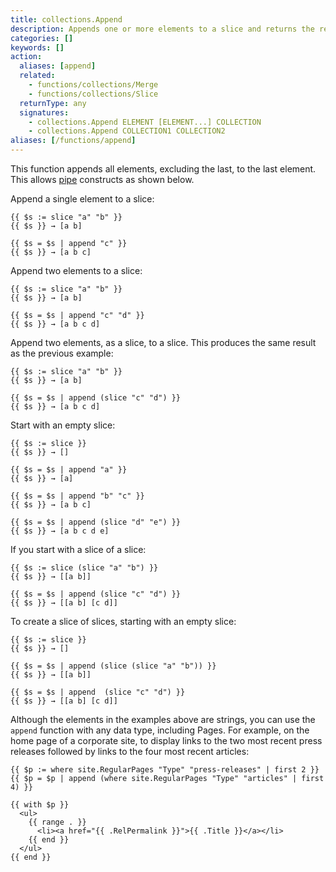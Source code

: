 ```yaml
---
title: collections.Append
description: Appends one or more elements to a slice and returns the resulting slice.
categories: []
keywords: []
action:
  aliases: [append]
  related:
    - functions/collections/Merge
    - functions/collections/Slice
  returnType: any
  signatures:
    - collections.Append ELEMENT [ELEMENT...] COLLECTION
    - collections.Append COLLECTION1 COLLECTION2
aliases: [/functions/append]
---
```


This function appends all elements, excluding the last, to the last element. This allows [pipe](/getting-started/glossary/#pipeline) constructs as shown below.

Append a single element to a slice:

```go-html-template
{{ $s := slice "a" "b" }}
{{ $s }} → [a b]

{{ $s = $s | append "c" }}
{{ $s }} → [a b c]
```

Append two elements to a slice:

```go-html-template
{{ $s := slice "a" "b" }}
{{ $s }} → [a b]

{{ $s = $s | append "c" "d" }}
{{ $s }} → [a b c d]
```

Append two elements, as a slice, to a slice. This produces the same result as the previous example:

```go-html-template
{{ $s := slice "a" "b" }}
{{ $s }} → [a b]

{{ $s = $s | append (slice "c" "d") }}
{{ $s }} → [a b c d]
```

Start with an empty slice:

```go-html-template
{{ $s := slice }}
{{ $s }} → []

{{ $s = $s | append "a" }}
{{ $s }} → [a]

{{ $s = $s | append "b" "c" }}
{{ $s }} → [a b c]

{{ $s = $s | append (slice "d" "e") }}
{{ $s }} → [a b c d e]
```

If you start with a slice of a slice:

```go-html-template
{{ $s := slice (slice "a" "b") }}
{{ $s }} → [[a b]]

{{ $s = $s | append (slice "c" "d") }}
{{ $s }} → [[a b] [c d]]
```

To create a slice of slices, starting with an empty slice:

```go-html-template
{{ $s := slice }}
{{ $s }} → []

{{ $s = $s | append (slice (slice "a" "b")) }}
{{ $s }} → [[a b]]

{{ $s = $s | append  (slice "c" "d") }}
{{ $s }} → [[a b] [c d]]
```

Although the elements in the examples above are strings, you can use the `append` function with any data type, including Pages. For example, on the home page of a corporate site, to display links to the two most recent press releases followed by links to the four most recent articles:

```go-html-template
{{ $p := where site.RegularPages "Type" "press-releases" | first 2 }}
{{ $p = $p | append (where site.RegularPages "Type" "articles" | first 4) }}

{{ with $p }}
  <ul>
    {{ range . }}
      <li><a href="{{ .RelPermalink }}">{{ .Title }}</a></li>
    {{ end }}
  </ul>
{{ end }}
```
